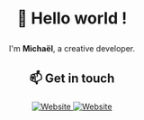 # <p align="center">👋 Hello world !</p>

<p align="center">I'm <strong>Michaël</strong>, a creative developer.</p>

## <p align="center">📫 Get in touch</p>

<p align="center">
    <a href="https://mimikn.com" target="_blank" rel="noopener">
        <img src="https://img.shields.io/static/v1?style=flat&label=website&message=mimikn.com&color=ff0018&labelColor=121212" alt="Website">
    </a>
    <a href="https://linkedin.com/in/michaelknauer" target="_blank" rel="noopener">
        <img src="https://img.shields.io/static/v1?style=flat&logo=linkedin&label=&message=LinkedIn&color=0077b5" alt="Website">
    </a>
</p>


